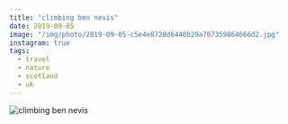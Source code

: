 ```yaml
---
title: "climbing ben nevis"
date: 2019-09-05
image: "/img/photo/2019-09-05-c5e4e8728d6440b29a707359864666d2.jpg"
instagram: true
tags:
  - travel
  - nature
  - scotland
  - uk
---
```


![climbing ben nevis](/img/photo/2019-09-05-c5e4e8728d6440b29a707359864666d2.jpg)
